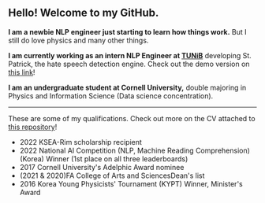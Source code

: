 ## Hello! Welcome to my GitHub.

**I am a newbie NLP engineer just starting to learn how things work.** But I still do love physics and many other things.

**I am currently working as an intern NLP Engineer at [TUNiB](https://tunib.ai)** developing St. Patrick, the hate speech detection engine. Check out the demo version on [this link](https://demo.tunib.ai/safety)!

**I am an undergraduate student at Cornell University,** double majoring in Physics and Information Science (Data science concentration).

---

These are some of my qualifications. Check out more on the CV attached to [this repository](https://github.com/binjang/binjang)!
- 2022 KSEA-Rim scholarship recipient
- 2022 National AI Competition (NLP, Machine Reading Comprehension) (Korea) Winner (1st place on all three leaderboards)
- 2017 Cornell University's Adelphic Award nominee
- (2021 & 2020)FA College of Arts and SciencesDean's list
- 2016 Korea Young Physicists' Tournament (KYPT) Winner, Minister's Award


<!--
**binjang/binjang** is a ✨ _special_ ✨ repository because its `README.md` (this file) appears on your GitHub profile.

Here are some ideas to get you started:

- 🔭 I’m currently working on ...
- 🌱 I’m currently learning ...
- 👯 I’m looking to collaborate on ...
- 🤔 I’m looking for help with ...
- 💬 Ask me about ...
- 📫 How to reach me: ...
- 😄 Pronouns: ...
- ⚡ Fun fact: ...
-->
